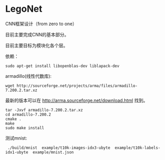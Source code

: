 # LegoNet
CNN框架设计（from zero to one）


目前主要完成CNN的基本部分。


目前主要目标为模块化各个层。

依赖：

```
sudo apt-get install libopenblas-dev liblapack-dev
```

armadillo(线性代数库):

```
wget http://sourceforge.net/projects/arma/files/armadillo-7.200.2.tar.xz

```

最新的版本可以在 http://arma.sourceforge.net/download.html 找到。

```
tar -Jxvf armadillo-7.200.2.tar.xz
cd armadillo-7.200.2
cmake .
make
sudo make install
```

测试mnist:
```
 ./build/mnist  example/t10k-images-idx3-ubyte  example/t10k-labels-idx1-ubyte  example/mnist.json
```
